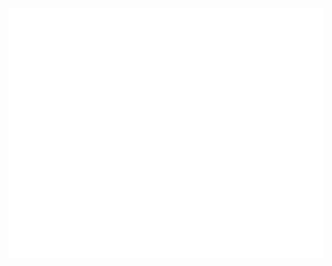 <div align="center">
  <br>
    <img
      src="assets/README.svg"
      width="800"
      height="400"
      alt="Do some fucking exercise."
    />
  <br>
</div>
